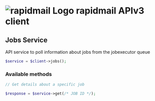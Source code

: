 # ![rapidmail Logo](https://avatars0.githubusercontent.com/u/25850436?v=3&s=50 "rapidmail Logo") rapidmail APIv3 client

## Jobs Service

API service to poll information about jobs from the jobexecutor queue

```php
$service = $client->jobs();
```

###  Available methods
```php
// Get details about a specific job

$response = $service->get(/* JOB ID */);
```
